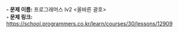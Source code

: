 **- 문제 이름:** 프로그래머스 lv2 <올바른 괄호>  
**- 문제 링크:** https://school.programmers.co.kr/learn/courses/30/lessons/12909
